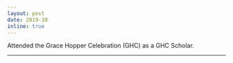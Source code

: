 ```yaml
---
layout: post
date: 2019-10
inline: true
---
```

Attended the Grace Hopper Celebration (GHC) as a GHC Scholar.
***
